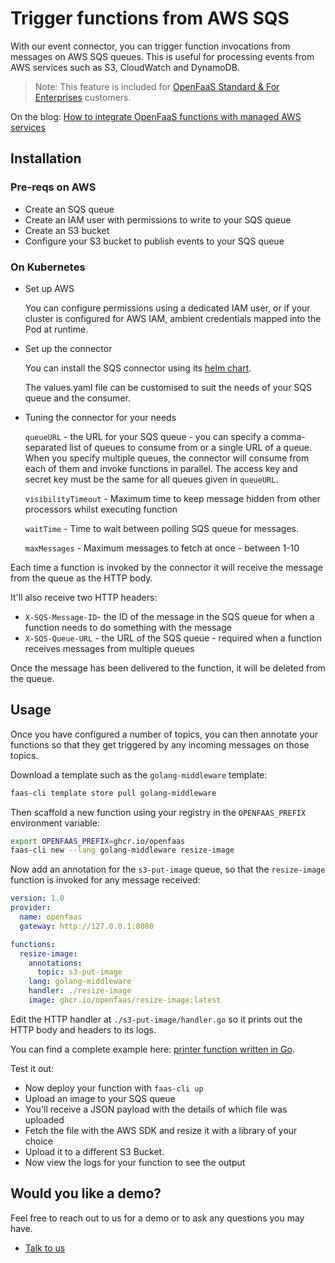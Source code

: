 # Trigger functions from AWS SQS

With our event connector, you can trigger function invocations from messages on AWS SQS queues. This is useful for processing events from AWS services such as S3, CloudWatch and DynamoDB.

> Note: This feature is included for [OpenFaaS Standard & For Enterprises](https://openfaas.com/pricing/) customers.

On the blog: [How to integrate OpenFaaS functions with managed AWS services](https://www.openfaas.com/blog/integrate-openfaas-with-managed-aws-services/)

## Installation

### Pre-reqs on AWS

* Create an SQS queue
* Create an IAM user with permissions to write to your SQS queue
* Create an S3 bucket
* Configure your S3 bucket to publish events to your SQS queue

### On Kubernetes

* Set up AWS

    You can configure permissions using a dedicated IAM user, or if your cluster is configured for AWS IAM, ambient credentials mapped into the Pod at runtime.

* Set up the connector

    You can install the SQS connector using its [helm chart](https://github.com/openfaas/faas-netes/tree/master/chart/sqs-connector).

    The values.yaml file can be customised to suit the needs of your SQS queue and the consumer.

* Tuning the connector for your needs

    `queueURL` - the URL for your SQS queue - you can specify a comma-separated list of queues to consume from or a single URL of a queue. When you specify multiple queues, the connector will consume from each of them and invoke functions in parallel. The access key and secret key must be the same for all queues given in `queueURL`.

    `visibilityTimeout` - Maximum time to keep message hidden from other processors whilst executing function

    `waitTime` - Time to wait between polling SQS queue for messages.

    `maxMessages` - Maximum messages to fetch at once - between 1-10

Each time a function is invoked by the connector it will receive the message from the queue as the HTTP body.

It'll also receive two HTTP headers:

* `X-SQS-Message-ID`- the ID of the message in the SQS queue for when a function needs to do something with the message
* `X-SQS-Queue-URL` - the URL of the SQS queue - required when a function receives messages from multiple queues

Once the message has been delivered to the function, it will be deleted from the queue.

## Usage

Once you have configured a number of topics, you can then annotate your functions so that they get triggered by any incoming messages on those topics.

Download a template such as the `golang-middleware` template:

```bash
faas-cli template store pull golang-middleware
```

Then scaffold a new function using your registry in the `OPENFAAS_PREFIX` environment variable:

```bash
export OPENFAAS_PREFIX=ghcr.io/openfaas
faas-cli new --lang golang-middleware resize-image
```

Now add an annotation for the `s3-put-image` queue, so that the `resize-image` function is invoked for any message received:

```yaml
version: 1.0
provider:
  name: openfaas
  gateway: http://127.0.0.1:8080

functions:
  resize-image:
    annotations:
      topic: s3-put-image
    lang: golang-middleware
    handler: ./resize-image
    image: ghcr.io/openfaas/resize-image:latest
```

Edit the HTTP handler at `./s3-put-image/handler.go` so it prints out the HTTP body and headers to its logs.

You can find a complete example here: [printer function written in Go](https://github.com/openfaas/store-functions/tree/master/printer).

Test it out:

* Now deploy your function with `faas-cli up`
* Upload an image to your SQS queue
* You'll receive a JSON payload with the details of which file was uploaded
* Fetch the file with the AWS SDK and resize it with a library of your choice
* Upload it to a different S3 Bucket.
* Now view the logs for your function to see the output

## Would you like a demo?

Feel free to reach out to us for a demo or to ask any questions you may have.

* [Talk to us](https://openfaas.com/pricing/)
